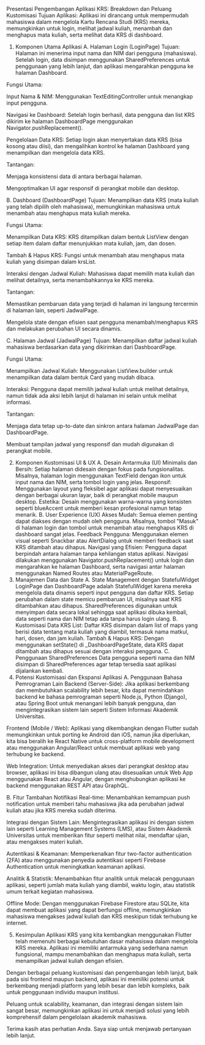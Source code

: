 Presentasi Pengembangan Aplikasi KRS: Breakdown dan Peluang Kustomisasi
Tujuan Aplikasi:
Aplikasi ini dirancang untuk mempermudah mahasiswa dalam mengelola Kartu Rencana Studi (KRS) mereka, memungkinkan untuk login, melihat jadwal kuliah, menambah dan menghapus mata kuliah, serta melihat data KRS di dashboard.

1. Komponen Utama Aplikasi
A. Halaman Login (LoginPage)
Tujuan: Halaman ini menerima input nama dan NIM dari pengguna (mahasiswa). Setelah login, data disimpan menggunakan SharedPreferences untuk penggunaan yang lebih lanjut, dan aplikasi mengarahkan pengguna ke halaman Dashboard.

Fungsi Utama:

Input Nama & NIM: Menggunakan TextEditingController untuk menangkap input pengguna.

Navigasi ke Dashboard: Setelah login berhasil, data pengguna dan list KRS dikirim ke halaman DashboardPage menggunakan Navigator.pushReplacement().

Pengelolaan Data KRS: Setiap login akan menyertakan data KRS (bisa kosong atau diisi), dan mengalihkan kontrol ke halaman Dashboard yang menampilkan dan mengelola data KRS.

Tantangan:

Menjaga konsistensi data di antara berbagai halaman.

Mengoptimalkan UI agar responsif di perangkat mobile dan desktop.

B. Dashboard (DashboardPage)
Tujuan: Menampilkan data KRS (mata kuliah yang telah dipilih oleh mahasiswa), memungkinkan mahasiswa untuk menambah atau menghapus mata kuliah mereka.

Fungsi Utama:

Menampilkan Data KRS: KRS ditampilkan dalam bentuk ListView dengan setiap item dalam daftar menunjukkan mata kuliah, jam, dan dosen.

Tambah & Hapus KRS: Fungsi untuk menambah atau menghapus mata kuliah yang disimpan dalam krsList.

Interaksi dengan Jadwal Kuliah: Mahasiswa dapat memilih mata kuliah dan melihat detailnya, serta menambahkannya ke KRS mereka.

Tantangan:

Memastikan pembaruan data yang terjadi di halaman ini langsung tercermin di halaman lain, seperti JadwalPage.

Mengelola state dengan efisien saat pengguna menambah/menghapus KRS dan melakukan perubahan UI secara dinamis.

C. Halaman Jadwal (JadwalPage)
Tujuan: Menampilkan daftar jadwal kuliah mahasiswa berdasarkan data yang dikirimkan dari DashboardPage.

Fungsi Utama:

Menampilkan Jadwal Kuliah: Menggunakan ListView.builder untuk menampilkan data dalam bentuk Card yang mudah dibaca.

Interaksi: Pengguna dapat memilih jadwal kuliah untuk melihat detailnya, namun tidak ada aksi lebih lanjut di halaman ini selain untuk melihat informasi.

Tantangan:

Menjaga data tetap up-to-date dan sinkron antara halaman JadwalPage dan DashboardPage.

Membuat tampilan jadwal yang responsif dan mudah digunakan di perangkat mobile.

2. Komponen Kustomisasi UI & UX
A. Desain Antarmuka (UI)
Minimalis dan Bersih: Setiap halaman didesain dengan fokus pada fungsionalitas. Misalnya, halaman login menggunakan TextField dengan ikon untuk input nama dan NIM, serta tombol login yang jelas. Responsif: Menggunakan layout yang fleksibel agar aplikasi dapat menyesuaikan dengan berbagai ukuran layar, baik di perangkat mobile maupun desktop. Estetika: Desain menggunakan warna-warna yang konsisten seperti blueAccent untuk memberi kesan profesional namun tetap menarik.
B. User Experience (UX)
Akses Mudah: Semua elemen penting dapat diakses dengan mudah oleh pengguna. Misalnya, tombol "Masuk" di halaman login dan tombol untuk menambah atau menghapus KRS di dashboard sangat jelas. Feedback Pengguna: Menggunakan elemen visual seperti Snackbar atau AlertDialog untuk memberi feedback saat KRS ditambah atau dihapus. Navigasi yang Efisien: Pengguna dapat berpindah antara halaman tanpa kehilangan status aplikasi. Navigasi dilakukan menggunakan Navigator.pushReplacement() untuk login dan mengarahkan ke halaman Dashboard, serta navigasi antar halaman menggunakan Named Routes atau MaterialPageRoute.
3. Manajemen Data dan State
A. State Management dengan StatefulWidget
LoginPage dan DashboardPage adalah StatefulWidget karena mereka mengelola data dinamis seperti input pengguna dan daftar KRS. Setiap perubahan dalam state memicu pembaruan UI, misalnya saat KRS ditambahkan atau dihapus. SharedPreferences digunakan untuk menyimpan data secara lokal sehingga saat aplikasi dibuka kembali, data seperti nama dan NIM tetap ada tanpa harus login ulang.
B. Kustomisasi Data
KRS List: Daftar KRS disimpan dalam list of maps yang berisi data tentang mata kuliah yang diambil, termasuk nama matkul, hari, dosen, dan jam kuliah. Tambah & Hapus KRS: Dengan menggunakan setState() di _DashboardPageState, data KRS dapat ditambah atau dihapus sesuai dengan interaksi pengguna.
C. Penggunaan SharedPreferences
Data pengguna seperti nama dan NIM disimpan di SharedPreferences agar tetap tersedia saat aplikasi dijalankan kembali.
4. Potensi Kustomisasi dan Ekspansi Aplikasi
A. Penggunaan Bahasa Pemrograman Lain
Backend (Server-Side):
Jika aplikasi berkembang dan membutuhkan scalability lebih besar, kita dapat memindahkan backend ke bahasa pemrograman seperti Node.js, Python (Django), atau Spring Boot untuk menangani lebih banyak pengguna, dan mengintegrasikan sistem lain seperti Sistem Informasi Akademik Universitas.

Frontend (Mobile / Web):
Aplikasi yang dikembangkan dengan Flutter sudah memungkinkan untuk porting ke Android dan iOS, namun jika diperlukan, kita bisa beralih ke React Native untuk cross-platform mobile development atau menggunakan Angular/React untuk membuat aplikasi web yang terhubung ke backend.

Web Integration:
Untuk menyediakan akses dari perangkat desktop atau browser, aplikasi ini bisa dibangun ulang atau disesuaikan untuk Web App menggunakan React atau Angular, dengan menghubungkan aplikasi ke backend menggunakan REST API atau GraphQL.

B. Fitur Tambahan
Notifikasi Real-time:
Menambahkan kemampuan push notification untuk memberi tahu mahasiswa jika ada perubahan jadwal kuliah atau jika KRS mereka sudah diterima.

Integrasi dengan Sistem Lain:
Mengintegrasikan aplikasi ini dengan sistem lain seperti Learning Management Systems (LMS), atau Sistem Akademik Universitas untuk memberikan fitur seperti melihat nilai, mendaftar ujian, atau mengakses materi kuliah.

Autentikasi & Keamanan:
Memperkenalkan fitur two-factor authentication (2FA) atau menggunakan penyedia autentikasi seperti Firebase Authentication untuk meningkatkan keamanan aplikasi.

Analitik & Statistik:
Menambahkan fitur analitik untuk melacak penggunaan aplikasi, seperti jumlah mata kuliah yang diambil, waktu login, atau statistik umum terkait kegiatan mahasiswa.

Offline Mode:
Dengan menggunakan Firebase Firestore atau SQLite, kita dapat membuat aplikasi yang dapat berfungsi offline, memungkinkan mahasiswa mengakses jadwal kuliah dan KRS meskipun tidak terhubung ke internet.

5. Kesimpulan
Aplikasi KRS yang kita kembangkan menggunakan Flutter telah memenuhi berbagai kebutuhan dasar mahasiswa dalam mengelola KRS mereka. Aplikasi ini memiliki antarmuka yang sederhana namun fungsional, mampu menambahkan dan menghapus mata kuliah, serta menampilkan jadwal kuliah dengan efisien.

Dengan berbagai peluang kustomisasi dan pengembangan lebih lanjut, baik pada sisi frontend maupun backend, aplikasi ini memiliki potensi untuk berkembang menjadi platform yang lebih besar dan lebih kompleks, baik untuk penggunaan individu maupun institusi.

Peluang untuk scalability, keamanan, dan integrasi dengan sistem lain sangat besar, memungkinkan aplikasi ini untuk menjadi solusi yang lebih komprehensif dalam pengelolaan akademik mahasiswa.

Terima kasih atas perhatian Anda. Saya siap untuk menjawab pertanyaan lebih lanjut.